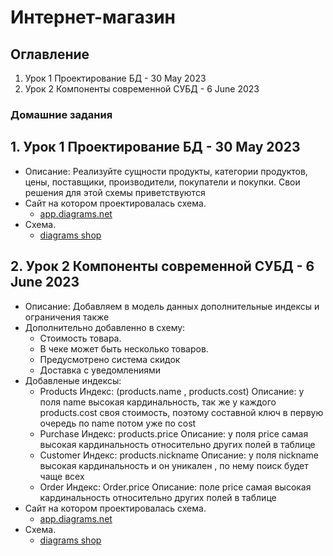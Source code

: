# Интернет-магазин

## Оглавление
1. Урок 1 Проектирование БД - 30 May 2023
2. Урок 2 Компоненты современной СУБД - 6 June 2023

### Домашние задания
## 1. Урок 1 Проектирование БД - 30 May 2023
   - Описание:  Реализуйте сущности продукты, категории продуктов, цены, поставщики, производители,
        покупатели и покупки. Свои решения для этой схемы приветствуются
   - Сайт на котором проектировалась схема.
      - [app.diagrams.net](https://app.diagrams.net/)
   - Схема.
      - [diagrams shop](https://github.com/malverdo/Shop/blob/main/shop.diagrams.net)
## 2. Урок 2 Компоненты современной СУБД - 6 June 2023
   - Описание: Добавляем в модель данных дополнительные индексы и ограничения также
   - Дополнительно добавленно в схему: 
     - Стоимость товара.
     - В чеке может быть несколько товаров.
     - Предусмотрено система скидок
     - Доставка с уведомлениями
   - Добавленые индексы:
     - Products
        Индекс: (products.name , products.cost)
        Описание:  у поля name высокая кардинальность, так же у каждого products.cost своя стоимость, поэтому составной ключ в первую очередь по name потом уже по cost
     - Purchase
        Индекс: products.price
        Описание:  у поля price самая высокая кардинальность относительно других полей в таблице
     - Customer
        Индекс: products.nickname
        Описание:  у поля nickname  высокая кардинальность и он уникален , по нему поиск будет чаще всех
     - Order
        Индекс: Order.price
        Описание:   поле price самая высокая кардинальность относительно других полей в таблице 
   - Сайт на котором проектировалась схема.
     - [app.diagrams.net](https://app.diagrams.net/)
   - Схема.
     - [diagrams shop](https://github.com/malverdo/Shop/blob/main/shop.diagrams.net)